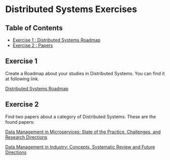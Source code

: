 # Distributed Systems Exercises

## Table of Contents  

- [Exercise 1 : Distributed Systems Roadmap](#exercise-1)
- [Exercise 2 : Papers](#exercise-2)

## Exercise 1

Create a Roadmap about your studies in Distributed Systems. You can find it at following link.

[Distributed Systems Roadmap](https://roadmap.sh/r/data-management-in-distributed-systems)

## Exercise 2

Find two papers about a category of Distributed Systems. These are the found papers:

[Data Management in Microservices: State of the Practice, Challenges, and Research Directions](/papers/data-management-in-microservices.pdf)

[Data Management in Industry: Concepts, Systematic Review and Future Directions](/papers/data-management-in-industry.pdf)
